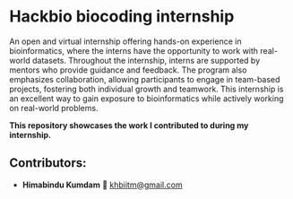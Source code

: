 # Hackbio biocoding internship
An open and virtual internship offering hands-on experience in bioinformatics, where the interns have the opportunity to work with real-world datasets. Throughout the internship, interns are supported by mentors who provide guidance and feedback. The program also emphasizes collaboration, allowing participants to engage in team-based projects, fostering both individual growth and teamwork. This internship is an excellent way to gain exposure to bioinformatics while actively working on real-world problems.

**This repository showcases the work I contributed to during my internship.**
## Contributors:
- **Himabindu Kumdam**
   📧 [khbiitm@gmail.com](mailto:khbiitm@gmail.com)

